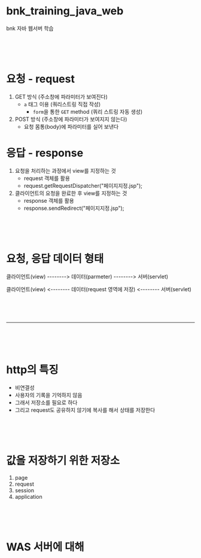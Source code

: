 # bnk_training_java_web

bnk 자바 웹서버 학습

<br>
<br>
<br>

# 요청 - request

1. GET 방식 (주소창에 파라미터가 보여진다)
    - `a` 태그 이용 (쿼리스트링 직접 작성)
        - `form`을 통한 `GET` method (쿼리 스트링 자동 생성)
2. POST 방식 (주소창에 파라미터가 보여지지 않는다)
    - 요청 몸통(body)에 파라미터를 실어 보낸다

# 응답 - response

1. 요청을 처리하는 과정에서 view를 지정하는 것
    - request 객체를 활용
    - request.getRequestDispatcher("페이지지정.jsp");
2. 클라이언트의 요청을 완료한 후 view를 지정하는 것
    - response 객체를 활용
    - response.sendRedirect("페이지지정.jsp");

<br>
<br>
<br>

# 요청, 응답 데이터 형태

클라이언트(view) --------> 데이터(parmeter) --------> 서버(servlet)

클라이언트(view) <-------- 데이터(request 영역에 저장) <-------- 서버(servlet)

<br>
<br>
<br>
<hr>
<br>
<br>
<br>

# http의 특징

-   비연결성
-   사용자의 기록을 기억하지 않음
-   그래서 저장소를 필요로 하다
-   그리고 request도 공유하지 않기에 복사를 해서 상태를 저장한다

<br>
<br>
<br>

# 값을 저장하기 위한 저장소

1. page
2. request
3. session
4. application

<br>
<br>
<br>

# WAS 서버에 대해

<br>
<br>
<br>
